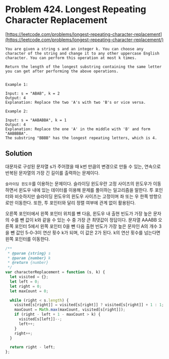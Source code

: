 # Problem 424. Longest Repeating Character Replacement

[https://leetcode.com/problems/longest-repeating-character-replacement](https://leetcode.com/problems/longest-repeating-character-replacement/)

```
You are given a string s and an integer k. You can choose any character of the string and change it to any other uppercase English character. You can perform this operation at most k times.

Return the length of the longest substring containing the same letter you can get after performing the above operations.


Example 1:

Input: s = "ABAB", k = 2
Output: 4
Explanation: Replace the two 'A's with two 'B's or vice versa.

Example 2:

Input: s = "AABABBA", k = 1
Output: 4
Explanation: Replace the one 'A' in the middle with 'B' and form "AABBBBA".
The substring "BBBB" has the longest repeating letters, which is 4.
```

## Solution

대문자로 구성된 문자열 s가 주어졌을 때 k번 만큼의 변경으로 만들 수 있는, 연속으로 반복된 문자열의 가장 긴 길이를 출력하는 문제이다.

`슬라이딩 윈도우`를 이용하는 문제이다. 슬라이딩 윈도우란 고정 사이즈의 윈도우가 이동하면서 윈도우 내에 있는 데이터를 이용해 문제를 풀이하는 일고리즘을 말한다. 투 포인터와 비슷하지만 슬라이딩 윈도우의 윈도우 사이즈는 고정이며 좌 또는 우 한쪽 방향으로만 이동한다. 또한, 투 포인터와 달리 정렬 여부에 관계 없이 활용된다.

오른쪽 포인터에서 왼쪽 포인터 위치를 뺸 다음, 윈도우 내 출현 빈도가 가장 높은 문자의 수를 뺀 값이 k와 같을 수 있는 수 중 가장 큰 최댓값이 정답이다. 문자열 AAABB 오른쪽 포인터 5에서 왼쪽 포인터 0을 뺀 다음 출현 빈도가 가장 높은 문자인 A의 개수 3을 뺀 값인 5-0-3이 연산 횟수 k가 되며, 이 값은 2가 된다. k의 연산 횟수를 넘는다면 왼쪽 포인터를 이동한다.

```js
/**
 * @param {string} s
 * @param {number} k
 * @return {number}
 */
var characterReplacement = function (s, k) {
  let visited = {};
  let left = 0;
  let right = 0;
  let maxCount = 0;

  while (right < s.length) {
    visited[s[right]] = visited[s[right]] ? visited[s[right]] + 1 : 1;
    maxCount = Math.max(maxCount, visited[s[right]]);
    if (right - left + 1 - maxCount > k) {
      visited[s[left]]--;
      left++;
    }
    right++;
  }

  return right - left;
};
```
